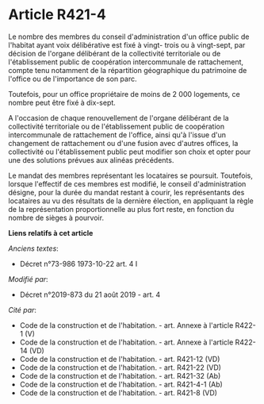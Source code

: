 # Article R421-4

Le nombre des membres du conseil d'administration d'un office public de l'habitat ayant voix délibérative est fixé à vingt-
trois ou à vingt-sept, par décision de l'organe délibérant de la collectivité territoriale ou de l'établissement public de
coopération intercommunale de rattachement, compte tenu notamment de la répartition géographique du patrimoine de l'office ou
de l'importance de son parc. 

Toutefois, pour un office propriétaire de moins de 2 000 logements, ce nombre peut être fixé à dix-sept. 

A l'occasion de chaque renouvellement de l'organe délibérant de la collectivité territoriale ou de l'établissement public de
coopération intercommunale de rattachement de l'office, ainsi qu'à l'issue d'un changement de rattachement ou d'une fusion
avec d'autres offices, la collectivité ou l'établissement public peut modifier son choix et opter pour une des solutions
prévues aux alinéas précédents. 

Le mandat des membres représentant les locataires se poursuit. Toutefois, lorsque l'effectif de ces membres est modifié, le
conseil d'administration désigne, pour la durée du mandat restant à courir, les représentants des locataires au vu des
résultats de la dernière élection, en appliquant la règle de la représentation proportionnelle au plus fort reste, en
fonction du nombre de sièges à pourvoir.

**Liens relatifs à cet article**

_Anciens textes_:

  - Décret n°73-986 1973-10-22 art. 4 I

_Modifié par_:

  - Décret n°2019-873 du 21 août 2019 - art. 4

_Cité par_:

  - Code de la construction et de l'habitation. - art. Annexe à l'article R422-1 (V)
  - Code de la construction et de l'habitation. - art. Annexe à l'article R422-14 (VD)
  - Code de la construction et de l'habitation. - art. R421-12 (VD)
  - Code de la construction et de l'habitation. - art. R421-22 (VD)
  - Code de la construction et de l'habitation. - art. R421-32 (Ab)
  - Code de la construction et de l'habitation. - art. R421-4-1 (Ab)
  - Code de la construction et de l'habitation. - art. R421-8 (VD)
